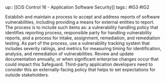 up:: [[CIS Control 16 - Application Software Security]]
tags:: #IG3 #IG2

Establish and maintain a process to accept and address reports of software vulnerabilities, including providing a means for external entities to report. The process is to include such items as: a vulnerability handling policy that identifies reporting process, responsible party for handling vulnerability reports, and a process for intake, assignment, remediation, and remediation testing. As part of the process, use a vulnerability tracking system that includes severity ratings, and metrics for measuring timing for identification, analysis, and remediation of vulnerabilities. Review and update documentation annually, or when significant enterprise changes occur that could impact this Safeguard. Third-party application developers need to consider this an externally-facing policy that helps to set expectations for outside stakeholders.